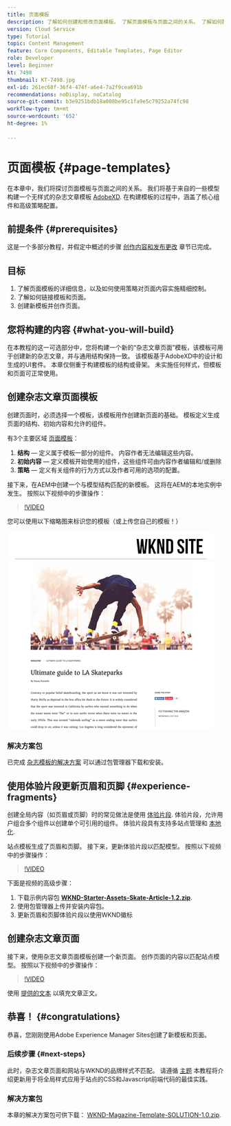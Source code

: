 ```yaml
---
title: 页面模板
description: 了解如何创建和修改页面模板。 了解页面模板与页面之间的关系。 了解如何配置页面模板的策略，以便为内容提供精细的管理和品牌一致性。  根据Adobe XD的模型创建了一个结构良好的杂志文章模板。
version: Cloud Service
type: Tutorial
topic: Content Management
feature: Core Components, Editable Templates, Page Editor
role: Developer
level: Beginner
kt: 7498
thumbnail: KT-7498.jpg
exl-id: 261ec68f-36f4-474f-a6e4-7a2f9cea691b
recommendations: noDisplay, noCatalog
source-git-commit: b3e9251bdb18a008be95c1fa9e5c79252a74fc98
workflow-type: tm+mt
source-wordcount: '652'
ht-degree: 1%

---
```


# 页面模板 {#page-templates}

在本章中，我们将探讨页面模板与页面之间的关系。 我们将基于来自的一些模型构建一个无样式的杂志文章模板 [AdobeXD](https://www.adobe.com/products/xd.html). 在构建模板的过程中，涵盖了核心组件和高级策略配置。

## 前提条件 {#prerequisites}

这是一个多部分教程，并假定中概述的步骤 [创作内容和发布更改](./author-content-publish.md) 章节已完成。

## 目标

1. 了解页面模板的详细信息，以及如何使用策略对页面内容实施精细控制。
1. 了解如何链接模板和页面。
1. 创建新模板并创作页面。

## 您将构建的内容 {#what-you-will-build}

在本教程的这一可选部分中，您将构建一个新的“杂志文章页面”模板，该模板可用于创建新的杂志文章，并与通用结构保持一致。 该模板基于AdobeXD中的设计和生成的UI套件。 本章仅侧重于构建模板的结构或骨架。 未实施任何样式，但模板和页面可正常使用。

## 创建杂志文章页面模板

创建页面时，必须选择一个模板，该模板用作创建新页面的基础。 模板定义生成页面的结构、初始内容和允许的组件。

有3个主要区域 [页面模板](https://experienceleague.adobe.com/docs/experience-manager-cloud-service/sites/authoring/features/templates.html?lang=zh-Hans)：

1. **结构**  — 定义属于模板一部分的组件。 内容作者无法编辑这些内容。
1. **初始内容**  — 定义模板开始使用的组件，这些组件可由内容作者编辑和/或删除
1. **策略**  — 定义有关组件的行为方式以及作者可用的选项的配置。

接下来，在AEM中创建一个与模型结构匹配的新模板。 这将在AEM的本地实例中发生。 按照以下视频中的步骤操作：

>[!VIDEO](https://video.tv.adobe.com/v/332915?quality=12&learn=on)

您可以使用以下缩略图来标识您的模板（或上传您自己的模板！）

![文章页面模板缩略图](./assets/page-templates/article-page-template-thumbnail.png)


### 解决方案包

已完成 [杂志模板的解决方案](assets/page-templates/WKND-Magazine-Template-SOLUTION-1.1.zip) 可以通过包管理器下载和安装。

## 使用体验片段更新页眉和页脚 {#experience-fragments}

创建全局内容（如页眉或页脚）时的常见做法是使用 [体验片段](https://experienceleague.adobe.com/docs/experience-manager-learn/sites/experience-fragments/experience-fragments-feature-video-use.html). 体验片段，允许用户组合多个组件以创建单个可引用的组件。 体验片段具有支持多站点管理和 [本地化](https://experienceleague.adobe.com/docs/experience-manager-core-components/using/components/experience-fragment.html?lang=en#localized-site-structure).

站点模板生成了页眉和页脚。 接下来，更新体验片段以匹配模型。 按照以下视频中的步骤操作：

>[!VIDEO](https://video.tv.adobe.com/v/332916?quality=12&learn=on)

下面是视频的高级步骤：

1. 下载示例内容包 **[WKND-Starter-Assets-Skate-Article-1.2.zip](assets/page-templates/WKND-Starter-Assets-Skate-Article-1.2.zip)**.
1. 使用包管理器上传并安装内容包。
1. 更新页眉和页脚体验片段以使用WKND徽标

## 创建杂志文章页面

接下来，使用杂志文章页面模板创建一个新页面。 创作页面的内容以匹配站点模型。 按照以下视频中的步骤操作：

>[!VIDEO](https://video.tv.adobe.com/v/332917?quality=12&learn=on)

使用 [提供的文本](./assets/page-templates/la-skateparks-copy.txt) 以填充文章正文。

## 恭喜！ {#congratulations}

恭喜，您刚刚使用Adobe Experience Manager Sites创建了新模板和页面。

### 后续步骤 {#next-steps}

此时，杂志文章页面和网站与WKND的品牌样式不匹配。 请遵循 [主题](theming.md) 本教程将介绍更新用于将全局样式应用于站点的CSS和Javascript前端代码的最佳实践。

### 解决方案包

本章的解决方案包可供下载： [WKND-Magazine-Template-SOLUTION-1.0.zip](assets/page-templates/WKND-Magazine-Template-SOLUTION-1.0.zip).

